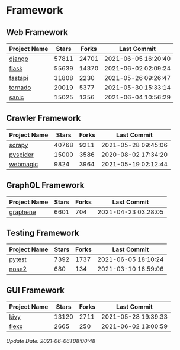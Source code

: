 # Framework

## Web Framework
| Project Name | Stars | Forks | Last Commit |
| ------------ | ----- | ----- | ----------- |
| [django](https://github.com/django/django) | 57811 | 24701 | 2021-06-05 16:20:40 |
| [flask](https://github.com/pallets/flask) | 55639 | 14370 | 2021-06-02 02:09:24 |
| [fastapi](https://github.com/tiangolo/fastapi) | 31808 | 2230 | 2021-05-26 09:26:47 |
| [tornado](https://github.com/tornadoweb/tornado) | 20019 | 5377 | 2021-05-30 15:33:14 |
| [sanic](https://github.com/sanic-org/sanic) | 15025 | 1356 | 2021-06-04 10:56:29 |

## Crawler Framework
| Project Name | Stars | Forks | Last Commit |
| ------------ | ----- | ----- | ----------- |
| [scrapy](https://github.com/scrapy/scrapy) | 40768 | 9211 | 2021-05-28 09:45:06 |
| [pyspider](https://github.com/binux/pyspider) | 15000 | 3586 | 2020-08-02 17:34:20 |
| [webmagic](https://github.com/code4craft/webmagic) | 9824 | 3964 | 2021-05-19 02:12:44 |

## GraphQL Framework
| Project Name | Stars | Forks | Last Commit |
| ------------ | ----- | ----- | ----------- |
| [graphene](https://github.com/graphql-python/graphene) | 6601 | 704 | 2021-04-23 03:28:05 |

## Testing Framework
| Project Name | Stars | Forks | Last Commit |
| ------------ | ----- | ----- | ----------- |
| [pytest](https://github.com/pytest-dev/pytest) | 7392 | 1737 | 2021-06-05 18:10:24 |
| [nose2](https://github.com/nose-devs/nose2) | 680 | 134 | 2021-03-10 16:59:06 |

## GUI Framework
| Project Name | Stars | Forks | Last Commit |
| ------------ | ----- | ----- | ----------- |
| [kivy](https://github.com/kivy/kivy) | 13120 | 2711 | 2021-05-28 19:39:33 |
| [flexx](https://github.com/flexxui/flexx) | 2665 | 250 | 2021-06-02 13:00:59 |

*Update Date: 2021-06-06T08:00:48*